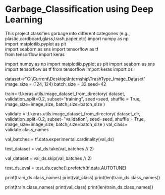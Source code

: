 # Garbage_Classification using Deep Learning
This project classifies garbage into different categories (e.g., plastic,cardboard,glass,trash,paper,etc)
import numpy as np  
import matplotlib.pyplot as plt  
import seaborn as sns 
import tensorflow as tf  
from tensorflow import keras


import numpy as np
import matplotlib.pyplot as plt
import seaborn as sns
import tensorflow as tf
from tensorflow import keras
import os

dataset=r"C:\Current\Desktop\Internship\TrashType_Image_Dataset"
image_size = (124, 124)
batch_size = 32
seed=42

train= tf.keras.utils.image_dataset_from_directory(
    dataset,
    validation_split=0.2,
    subset="training",
    seed=seed,
    shuffle = True,
    image_size=image_size,
    batch_size=batch_size
)

validate = tf.keras.utils.image_dataset_from_directory(
    dataset_dir,
    validation_split=0.2,
    subset="validation",
    seed=seed,
    shuffle = True,
    image_size=image_size,
    batch_size=batch_size
)
val_class= validate.class_names

val_batches = tf.data.experimental.cardinality(val_ds)  

test_dataset = val_ds.take(val_batches // 2)  

val_dataset = val_ds.skip(val_batches // 2)  

test_ds_eval = test_ds.cache().prefetch(tf.data.AUTOTUNE)  

print(train_ds.class_names)
print(val_class)
print(len(train_ds.class_names))




print(train.class_names)
print(val_class)
print(len(train_ds.class_names))

